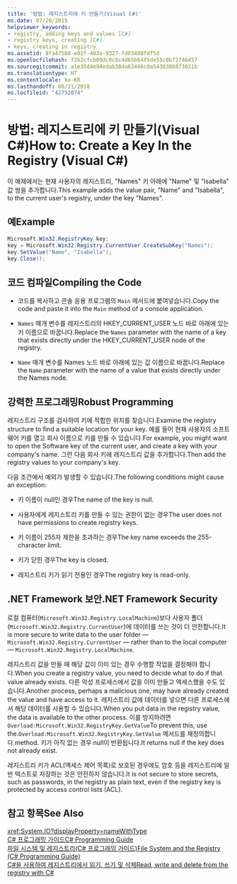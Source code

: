 ```yaml
---
title: '방법: 레지스트리에 키 만들기(Visual C#)'
ms.date: 07/20/2015
helpviewer_keywords:
- registry, adding keys and values [C#]
- registry keys, creating [C#]
- keys, creating in registry
ms.assetid: 8fa475b0-e01f-483a-9327-fd03488fdf5d
ms.openlocfilehash: f2b2cfcb09dc0c8c4d65b64f5de55c0b72746457
ms.sourcegitcommit: a1e35d4e94edab384a63406c0a5438306873031b
ms.translationtype: HT
ms.contentlocale: ko-KR
ms.lasthandoff: 08/21/2018
ms.locfileid: "42752074"
---
```

# <a name="how-to-create-a-key-in-the-registry-visual-c"></a><span data-ttu-id="70f6b-102">방법: 레지스트리에 키 만들기(Visual C#)</span><span class="sxs-lookup"><span data-stu-id="70f6b-102">How to: Create a Key In the Registry (Visual C#)</span></span>
<span data-ttu-id="70f6b-103">이 예제에서는 현재 사용자의 레지스트리, "Names" 키 아래에 "Name" 및 "Isabella" 값 쌍을 추가합니다.</span><span class="sxs-lookup"><span data-stu-id="70f6b-103">This example adds the value pair, "Name" and "Isabella", to the current user's registry, under the key "Names".</span></span>  
  
## <a name="example"></a><span data-ttu-id="70f6b-104">예</span><span class="sxs-lookup"><span data-stu-id="70f6b-104">Example</span></span>  
  
```csharp  
Microsoft.Win32.RegistryKey key;  
key = Microsoft.Win32.Registry.CurrentUser.CreateSubKey("Names");  
key.SetValue("Name", "Isabella");  
key.Close();  
```  
  
## <a name="compiling-the-code"></a><span data-ttu-id="70f6b-105">코드 컴파일</span><span class="sxs-lookup"><span data-stu-id="70f6b-105">Compiling the Code</span></span>  
  
-   <span data-ttu-id="70f6b-106">코드를 복사하고 콘솔 응용 프로그램의 `Main` 메서드에 붙여넣습니다.</span><span class="sxs-lookup"><span data-stu-id="70f6b-106">Copy the code and paste it into the `Main` method of a console application.</span></span>  
  
-   <span data-ttu-id="70f6b-107">`Names` 매개 변수를 레지스트리의 HKEY_CURRENT_USER 노드 바로 아래에 있는 키 이름으로 바꿉니다.</span><span class="sxs-lookup"><span data-stu-id="70f6b-107">Replace the `Names` parameter with the name of a key that exists directly under the HKEY_CURRENT_USER node of the registry.</span></span>  
  
-   <span data-ttu-id="70f6b-108">`Name` 매개 변수를 Names 노드 바로 아래에 있는 값 이름으로 바꿉니다.</span><span class="sxs-lookup"><span data-stu-id="70f6b-108">Replace the `Name` parameter with the name of a value that exists directly under the Names node.</span></span>  
  
## <a name="robust-programming"></a><span data-ttu-id="70f6b-109">강력한 프로그래밍</span><span class="sxs-lookup"><span data-stu-id="70f6b-109">Robust Programming</span></span>  
 <span data-ttu-id="70f6b-110">레지스트리 구조를 검사하여 키에 적합한 위치를 찾습니다.</span><span class="sxs-lookup"><span data-stu-id="70f6b-110">Examine the registry structure to find a suitable location for your key.</span></span> <span data-ttu-id="70f6b-111">예를 들어 현재 사용자의 소프트웨어 키를 열고 회사 이름으로 키를 만들 수 있습니다.</span><span class="sxs-lookup"><span data-stu-id="70f6b-111">For example, you might want to open the Software key of the current user, and create a key with your company's name.</span></span> <span data-ttu-id="70f6b-112">그런 다음 회사 키에 레지스트리 값을 추가합니다.</span><span class="sxs-lookup"><span data-stu-id="70f6b-112">Then add the registry values to your company's key.</span></span>  
  
 <span data-ttu-id="70f6b-113">다음 조건에서 예외가 발생할 수 있습니다.</span><span class="sxs-lookup"><span data-stu-id="70f6b-113">The following conditions might cause an exception:</span></span>  
  
-   <span data-ttu-id="70f6b-114">키 이름이 null인 경우</span><span class="sxs-lookup"><span data-stu-id="70f6b-114">The name of the key is null.</span></span>  
  
-   <span data-ttu-id="70f6b-115">사용자에게 레지스트리 키를 만들 수 있는 권한이 없는 경우</span><span class="sxs-lookup"><span data-stu-id="70f6b-115">The user does not have permissions to create registry keys.</span></span>  
  
-   <span data-ttu-id="70f6b-116">키 이름이 255자 제한을 초과하는 경우</span><span class="sxs-lookup"><span data-stu-id="70f6b-116">The key name exceeds the 255-character limit.</span></span>  
  
-   <span data-ttu-id="70f6b-117">키가 닫힌 경우</span><span class="sxs-lookup"><span data-stu-id="70f6b-117">The key is closed.</span></span>  
  
-   <span data-ttu-id="70f6b-118">레지스트리 키가 읽기 전용인 경우</span><span class="sxs-lookup"><span data-stu-id="70f6b-118">The registry key is read-only.</span></span>  
  
## <a name="net-framework-security"></a><span data-ttu-id="70f6b-119">.NET Framework 보안</span><span class="sxs-lookup"><span data-stu-id="70f6b-119">.NET Framework Security</span></span>  
 <span data-ttu-id="70f6b-120">로컬 컴퓨터(`Microsoft.Win32.Registry.LocalMachine`)보다 사용자 폴더(`Microsoft.Win32.Registry.CurrentUser`)에 데이터를 쓰는 것이 더 안전합니다.</span><span class="sxs-lookup"><span data-stu-id="70f6b-120">It is more secure to write data to the user folder — `Microsoft.Win32.Registry.CurrentUser` — rather than to the local computer — `Microsoft.Win32.Registry.LocalMachine`.</span></span>  
  
 <span data-ttu-id="70f6b-121">레지스트리 값을 만들 때 해당 값이 이미 있는 경우 수행할 작업을 결정해야 합니다.</span><span class="sxs-lookup"><span data-stu-id="70f6b-121">When you create a registry value, you need to decide what to do if that value already exists.</span></span> <span data-ttu-id="70f6b-122">다른 악성 프로세스에서 값을 이미 만들고 액세스했을 수도 있습니다.</span><span class="sxs-lookup"><span data-stu-id="70f6b-122">Another process, perhaps a malicious one, may have already created the value and have access to it.</span></span> <span data-ttu-id="70f6b-123">레지스트리 값에 데이터를 넣으면 다른 프로세스에서 해당 데이터를 사용할 수 있습니다.</span><span class="sxs-lookup"><span data-stu-id="70f6b-123">When you put data in the registry value, the data is available to the other process.</span></span> <span data-ttu-id="70f6b-124">이를 방지하려면 `Overload:Microsoft.Win32.RegistryKey.GetValue`</span><span class="sxs-lookup"><span data-stu-id="70f6b-124">To prevent this, use the.`Overload:Microsoft.Win32.RegistryKey.GetValue`</span></span> <span data-ttu-id="70f6b-125">메서드를 재정의합니다.</span><span class="sxs-lookup"><span data-stu-id="70f6b-125">method.</span></span> <span data-ttu-id="70f6b-126">키가 아직 없는 경우 null이 반환됩니다.</span><span class="sxs-lookup"><span data-stu-id="70f6b-126">It returns null if the key does not already exist.</span></span>  
  
 <span data-ttu-id="70f6b-127">레지스트리 키가 ACL(액세스 제어 목록)로 보호된 경우에도 암호 등을 레지스트리에 일반 텍스트로 저장하는 것은 안전하지 않습니다.</span><span class="sxs-lookup"><span data-stu-id="70f6b-127">It is not secure to store secrets, such as passwords, in the registry as plain text, even if the registry key is protected by access control lists (ACL).</span></span>  
  
## <a name="see-also"></a><span data-ttu-id="70f6b-128">참고 항목</span><span class="sxs-lookup"><span data-stu-id="70f6b-128">See Also</span></span>  
 <xref:System.IO?displayProperty=nameWithType>  
 [<span data-ttu-id="70f6b-129">C# 프로그래밍 가이드</span><span class="sxs-lookup"><span data-stu-id="70f6b-129">C# Programming Guide</span></span>](../../../csharp/programming-guide/index.md)  
 [<span data-ttu-id="70f6b-130">파일 시스템 및 레지스트리(C# 프로그래밍 가이드)</span><span class="sxs-lookup"><span data-stu-id="70f6b-130">File System and the Registry (C# Programming Guide)</span></span>](../../../csharp/programming-guide/file-system/index.md)  
 [<span data-ttu-id="70f6b-131">C#을 사용하여 레지스트리에서 읽기, 쓰기 및 삭제</span><span class="sxs-lookup"><span data-stu-id="70f6b-131">Read, write and delete from the registry with C#</span></span>](http://www.codeproject.com/Articles/3389/Read-write-and-delete-from-registry-with-C)
